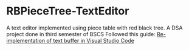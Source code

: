 # RBPieceTree-TextEditor
A text editor implemented using piece table with red black tree. A DSA project done in third semester of BSCS
Followed this guide:
[Re-implementation of text buffer in Visual Studio Code](https://code.visualstudio.com/blogs/2018/03/23/text-buffer-reimplementation)
